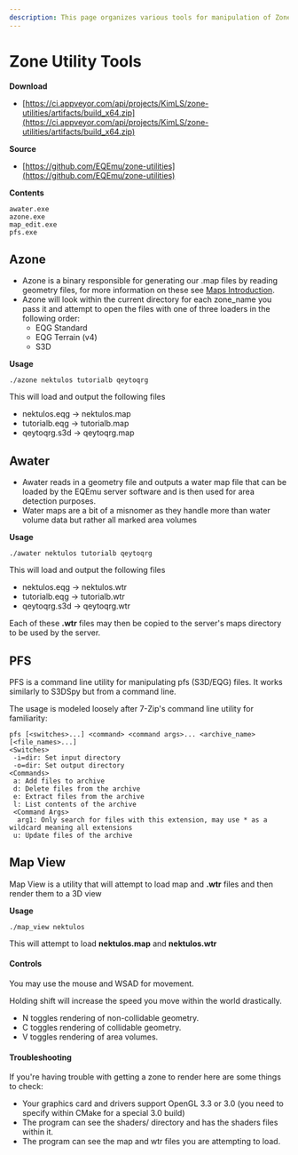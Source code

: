 ```yaml
---
description: This page organizes various tools for manipulation of Zones.
---
```


# Zone Utility Tools

**Download**

* [https://ci.appveyor.com/api/projects/KimLS/zone-utilities/artifacts/build_x64.zip](https://ci.appveyor.com/api/projects/KimLS/zone-utilities/artifacts/build_x64.zip)

**Source**

* [https://github.com/EQEmu/zone-utilities](https://github.com/EQEmu/zone-utilities)

**Contents**

```text
awater.exe
azone.exe
map_edit.exe
pfs.exe
```

## Azone

* Azone is a binary responsible for generating our .map files by reading geometry files, for more information on these see [Maps Introduction](../../../../categories/maps).
* Azone will look within the current directory for each zone_name you pass it and attempt to open the files with one of three loaders in the following order:
  * EQG Standard
  * EQG Terrain (v4)
  * S3D

**Usage**

```text
./azone nektulos tutorialb qeytoqrg
```

This will load and output the following files

* nektulos.eqg -&gt; nektulos.map
* tutorialb.eqg -&gt; tutorialb.map
* qeytoqrg.s3d -&gt; qeytoqrg.map

## Awater

* Awater reads in a geometry file and outputs a water map file that can be loaded by the EQEmu server software and is then used for area detection purposes.
* Water maps are a bit of a misnomer as they handle more than water volume data but rather all marked area volumes

**Usage**

```text
./awater nektulos tutorialb qeytoqrg
```

This will load and output the following files

* nektulos.eqg -&gt; nektulos.wtr
* tutorialb.eqg -&gt; tutorialb.wtr
* qeytoqrg.s3d -&gt; qeytoqrg.wtr

Each of these **.wtr** files may then be copied to the server's maps directory to be used by the server.

## PFS

PFS is a command line utility for manipulating pfs (S3D/EQG) files. It works similarly to S3DSpy but from a command line.

The usage is modeled loosely after 7-Zip's command line utility for familiarity:

```markup
pfs [<switches>...] <command> <command args>... <archive_name> [<file_names>...]
<Switches>
 -i=dir: Set input directory
 -o=dir: Set output directory
<Commands>
 a: Add files to archive
 d: Delete files from the archive
 e: Extract files from the archive
 l: List contents of the archive
 <Command Args>
  arg1: Only search for files with this extension, may use * as a wildcard meaning all extensions
 u: Update files of the archive
```

## Map View

Map View is a utility that will attempt to load map and **.wtr** files and then render them to a 3D view

**Usage**

```text
./map_view nektulos
```

This will attempt to load **nektulos.map** and **nektulos.wtr**

#### Controls

You may use the mouse and WSAD for movement.

Holding shift will increase the speed you move within the world drastically.

* N toggles rendering of non-collidable geometry.
* C toggles rendering of collidable geometry.
* V toggles rendering of area volumes.

#### Troubleshooting

If you're having trouble with getting a zone to render here are some things to check:

* Your graphics card and drivers support OpenGL 3.3 or 3.0 (you need to specify within CMake for a special 3.0 build)
* The program can see the shaders/ directory and has the shaders files within it.
* The program can see the map and wtr files you are attempting to load.

